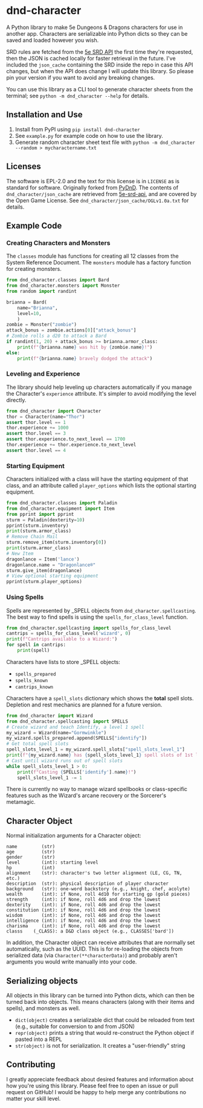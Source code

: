 # dnd-character

A Python library to make 5e Dungeons & Dragons characters for use in another app. Characters are serializable into Python dicts so they can be saved and loaded however you wish.

SRD rules are fetched from the [5e SRD API](https://github.com/5e-bits/5e-srd-api) the first time they're requested, then the JSON is cached locally for faster retrieval in the future. I've included the `json_cache` containing the SRD inside the repo in case this API changes, but when the API does change I will update this library. So please pin your version if you want to avoid any breaking changes.

You can use this library as a CLI tool to generate character sheets from the terminal; see `python -m dnd_character --help` for details.

## Installation and Use

1. Install from PyPI using `pip install dnd-character`
1. See `example.py` for example code on how to use the library.
1. Generate random character sheet text file with `python -m dnd_character --random > mycharactername.txt`

## Licenses

The software is EPL-2.0 and the text for this license is in `LICENSE` as is standard for software. Originally forked from [PyDnD](https://github.com/Coffee-fueled-deadlines/PyDnD). The contents of `dnd_character/json_cache` are retrieved from [5e-srd-api](https://github.com/5e-bits/5e-srd-api), and are covered by the Open Game License. See `dnd_character/json_cache/OGLv1.0a.txt` for details.

## Example Code

### Creating Characters and Monsters

The `classes` module has functions for creating all 12 classes from the System Reference Document. The `monsters` module has a factory function for creating monsters.

```python
from dnd_character.classes import Bard
from dnd_character.monsters import Monster
from random import randint

brianna = Bard(
    name="Brianna",
    level=10,
    )
zombie = Monster("zombie")
attack_bonus = zombie.actions[0]["attack_bonus"]
# Zombie rolls a d20 to attack a Bard
if randint(1, 20) + attack_bonus >= brianna.armor_class:
    print(f"{brianna.name} was hit by {zombie.name}!")
else:
    print(f"{brianna.name} bravely dodged the attack")
```

### Leveling and Experience

The library should help leveling up characters automatically if you manage the Character's `experience` attribute. It's simpler to avoid modifying the level directly.

```python
from dnd_character import Character
thor = Character(name="Thor")
assert thor.level == 1
thor.experience += 1000
assert thor.level == 3
assert thor.experience.to_next_level == 1700
thor.experience += thor.experience.to_next_level
assert thor.level == 4
```

### Starting Equipment

Characters initialized with a class will have the starting equipment of that class, and an attribute called `player_options` which lists the optional starting equipment.

```python
from dnd_character.classes import Paladin
from dnd_character.equipment import Item
from pprint import pprint
sturm = Paladin(dexterity=10)
pprint(sturm.inventory)
print(sturm.armor_class)
# Remove Chain Mail
sturm.remove_item(sturm.inventory[0])
print(sturm.armor_class)
# New Item
dragonlance = Item('lance')
dragonlance.name = "Dragonlance®"
sturm.give_item(dragonlance)
# View optional starting equipment
pprint(sturm.player_options)
```

### Using Spells

Spells are represented by _SPELL objects from `dnd_character.spellcasting`. The best way to find spells is using the `spells_for_class_level` function.

```python
from dnd_character.spellcasting import spells_for_class_level
cantrips = spells_for_class_level('wizard', 0)
print(f"Cantrips available to a Wizard:")
for spell in cantrips:
    print(spell)
```

Characters have lists to store _SPELL objects:

- `spells_prepared`
- `spells_known`
- `cantrips_known`

Characters have a `spell_slots` dictionary which shows the **total** spell slots. Depletion and rest mechanics are planned for a future version.

```python
from dnd_character import Wizard
from dnd_character.spellcasting import SPELLS
# Create wizard and teach Identify, a level 1 spell
my_wizard = Wizard(name="Gormwinkle")
my_wizard.spells_prepared.append(SPELLS["identify"])
# Get total spell slots
spell_slots_level_1 = my_wizard.spell_slots["spell_slots_level_1"]
print(f"{my_wizard.name} has {spell_slots_level_1} spell slots of 1st level")
# Cast until wizard runs out of spell slots
while spell_slots_level_1 > 0:
    print(f"Casting {SPELLS['identify'].name}!")
    spell_slots_level_1 -= 1
```

There is currently no way to manage wizard spellbooks or class-specific features such as the Wizard's arcane recovery or the Sorcerer's metamagic.

## Character Object

Normal initialization arguments for a Character object:

```text
name         (str)
age          (str)
gender       (str)
level        (int): starting level
hp           (int)
alignment    (str): character's two letter alignment (LE, CG, TN, etc.)
description  (str): physical description of player character
background   (str): one-word backstory (e.g., knight, chef, acolyte)
wealth       (int): if None, roll 4d10 for starting gp (gold pieces)
strength     (int): if None, roll 4d6 and drop the lowest
dexterity    (int): if None, roll 4d6 and drop the lowest
constitution (int): if None, roll 4d6 and drop the lowest
wisdom       (int): if None, roll 4d6 and drop the lowest
intelligence (int): if None, roll 4d6 and drop the lowest
charisma     (int): if None, roll 4d6 and drop the lowest
classs    (_CLASS): a D&D class object (e.g., CLASSES['bard'])
```

In addition, the Character object can receive attributes that are normally set automatically, such as the UUID. This is for re-loading the objects from serialized data (via `Character(**characterData)`) and probably aren't arguments you would write manually into your code.

## Serializing objects

All objects in this library can be turned into Python dicts, which can then be turned back into objects. This means characters (along with their items and spells), and monsters as well.

- `dict(object)` creates a serializable dict that could be reloaded from text (e.g., suitable for conversion to and from JSON)
- `repr(object)` prints a string that would re-construct the Python object if pasted into a REPL
- `str(object)` is not for serialization. It creates a "user-friendly" string

## Contributing

I greatly appreciate feedback about desired features and information about how you're using this library. Please feel free to open an issue or pull request on GitHub! I would be happy to help merge any contributions no matter your skill level.
